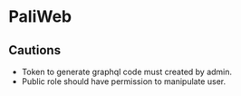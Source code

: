 # PaliWeb

## Cautions

- Token to generate graphql code must created by admin.
- Public role should have permission to manipulate user.
